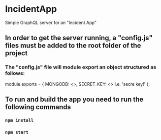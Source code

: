 # IncidentApp
Simple GraphQL server for an "Incident App" 

## In order to get the server running, a "config.js" files must be added to the root folder of the project

### The "config.js" file will module export an object structured as follows:
module.exports = {
  MONGODB: <<your conecction to the a mongoDB>>, 
  SECRET_KEY: <<any string>>  i.e. 'secre key!'
};

## To run and build the app you need to run the following commands

### `npm install`
### `npm start`
